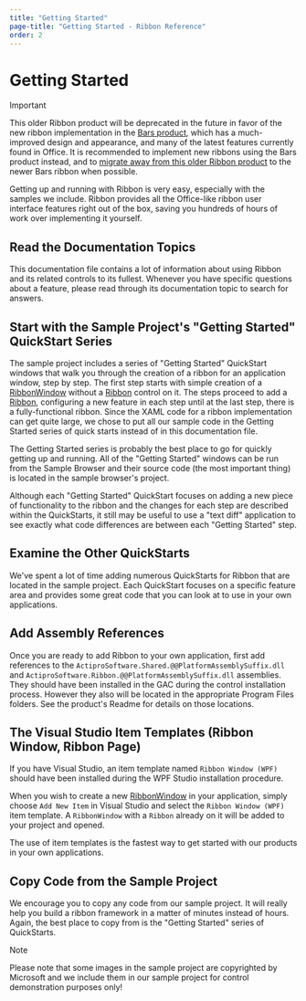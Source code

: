 ```yaml
---
title: "Getting Started"
page-title: "Getting Started - Ribbon Reference"
order: 2
---
```

# Getting Started

> [!IMPORTANT]
> This older Ribbon product will be deprecated in the future in favor of the new ribbon implementation in the [Bars product](../bars/index.md), which has a much-improved design and appearance, and many of the latest features currently found in Office.  It is recommended to implement new ribbons using the Bars product instead, and to [migrate away from this older Ribbon product](../conversion/converting-to-v23-1.md) to the newer Bars ribbon when possible.

Getting up and running with Ribbon is very easy, especially with the samples we include.  Ribbon provides all the Office-like ribbon user interface features right out of the box, saving you hundreds of hours of work over implementing it yourself.

## Read the Documentation Topics

This documentation file contains a lot of information about using Ribbon and its related controls to its fullest.  Whenever you have specific questions about a feature, please read through its documentation topic to search for answers.

## Start with the Sample Project's "Getting Started" QuickStart Series

The sample project includes a series of "Getting Started" QuickStart windows that walk you through the creation of a ribbon for an application window, step by step.  The first step starts with simple creation of a [RibbonWindow](xref:@ActiproUIRoot.Controls.Ribbon.RibbonWindow) without a [Ribbon](xref:@ActiproUIRoot.Controls.Ribbon.Ribbon) control on it.  The steps proceed to add a [Ribbon](xref:@ActiproUIRoot.Controls.Ribbon.Ribbon), configuring a new feature in each step until at the last step, there is a fully-functional ribbon.  Since the XAML code for a ribbon implementation can get quite large, we chose to put all our sample code in the Getting Started series of quick starts instead of in this documentation file.

The Getting Started series is probably the best place to go for quickly getting up and running.  All of the "Getting Started" windows can be run from the Sample Browser and their source code (the most important thing) is located in the sample browser's project.

Although each "Getting Started" QuickStart focuses on adding a new piece of functionality to the ribbon and the changes for each step are described within the QuickStarts, it still may be useful to use a "text diff" application to see exactly what code differences are between each "Getting Started" step.

## Examine the Other QuickStarts

We've spent a lot of time adding numerous QuickStarts for Ribbon that are located in the sample project.  Each QuickStart focuses on a specific feature area and provides some great code that you can look at to use in your own applications.

## Add Assembly References

Once you are ready to add Ribbon to your own application, first add references to the `ActiproSoftware.Shared.@@PlatformAssemblySuffix.dll` and `ActiproSoftware.Ribbon.@@PlatformAssemblySuffix.dll` assemblies.  They should have been installed in the GAC during the control installation process.  However they also will be located in the appropriate Program Files folders.  See the product's Readme for details on those locations.

## The Visual Studio Item Templates (Ribbon Window, Ribbon Page)

If you have Visual Studio, an item template named `Ribbon Window (WPF)` should have been installed during the WPF Studio installation procedure.

When you wish to create a new [RibbonWindow](controls/ribbonwindow.md) in your application, simply choose `Add New Item` in Visual Studio and select the `Ribbon Window (WPF)` item template.  A `RibbonWindow` with a `Ribbon` already on it will be added to your project and opened.

The use of item templates is the fastest way to get started with our products in your own applications.

## Copy Code from the Sample Project

We encourage you to copy any code from our sample project.  It will really help you build a ribbon framework in a matter of minutes instead of hours.  Again, the best place to copy from is the "Getting Started" series of QuickStarts.

> [!NOTE]
> Please note that some images in the sample project are copyrighted by Microsoft and we include them in our sample project for control demonstration purposes only!
